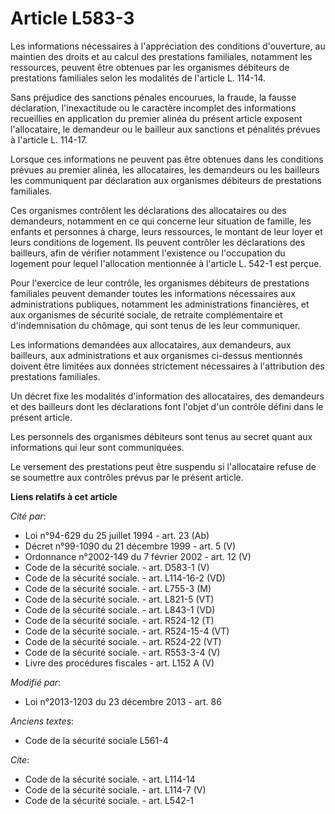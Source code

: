 # Article L583-3

Les informations nécessaires à l'appréciation des conditions d'ouverture, au maintien des droits et au calcul des prestations
familiales, notamment les ressources, peuvent être obtenues par les organismes débiteurs de prestations familiales selon les
modalités de l'article L. 114-14. 

Sans préjudice des sanctions pénales encourues, la fraude, la fausse déclaration, l'inexactitude ou le caractère incomplet
des informations recueillies en application du premier alinéa du présent article exposent l'allocataire, le demandeur ou le
bailleur aux sanctions et pénalités prévues à l'article L. 114-17. 

Lorsque ces informations ne peuvent pas être obtenues dans les conditions prévues au premier alinéa, les allocataires, les
demandeurs ou les bailleurs les communiquent par déclaration aux organismes débiteurs de prestations familiales. 

Ces organismes contrôlent les déclarations des allocataires ou des demandeurs, notamment en ce qui concerne leur situation de
famille, les enfants et personnes à charge, leurs ressources, le montant de leur loyer et leurs conditions de logement. Ils
peuvent contrôler les déclarations des bailleurs, afin de vérifier notamment l'existence ou l'occupation du logement pour
lequel l'allocation mentionnée à l'article L. 542-1 est perçue. 

Pour l'exercice de leur contrôle, les organismes débiteurs de prestations familiales peuvent demander toutes les informations
nécessaires aux administrations publiques, notamment les administrations financières, et aux organismes de sécurité sociale,
de retraite complémentaire et d'indemnisation du chômage, qui sont tenus de les leur communiquer. 

Les informations demandées aux allocataires, aux demandeurs, aux bailleurs, aux administrations et aux organismes ci-dessus
mentionnés doivent être limitées aux données strictement nécessaires à l'attribution des prestations familiales. 

Un décret fixe les modalités d'information des allocataires, des demandeurs et des bailleurs dont les déclarations font
l'objet d'un contrôle défini dans le présent article. 

Les personnels des organismes débiteurs sont tenus au secret quant aux informations qui leur sont communiquées. 

Le versement des prestations peut être suspendu si l'allocataire refuse de se soumettre aux contrôles prévus par le présent
article.

**Liens relatifs à cet article**

_Cité par_:

  - Loi n°94-629 du 25 juillet 1994 - art. 23 (Ab)
  - Décret n°99-1090 du 21 décembre 1999 - art. 5 (V)
  - Ordonnance n°2002-149 du 7 février 2002 - art. 12 (V)
  - Code de la sécurité sociale. - art. D583-1 (V)
  - Code de la sécurité sociale. - art. L114-16-2 (VD)
  - Code de la sécurité sociale. - art. L755-3 (M)
  - Code de la sécurité sociale. - art. L821-5 (VT)
  - Code de la sécurité sociale. - art. L843-1 (VD)
  - Code de la sécurité sociale. - art. R524-12 (T)
  - Code de la sécurité sociale. - art. R524-15-4 (VT)
  - Code de la sécurité sociale. - art. R524-22 (VT)
  - Code de la sécurité sociale. - art. R553-3-4 (V)
  - Livre des procédures fiscales - art. L152 A (V)

_Modifié par_:

  - Loi n°2013-1203 du 23 décembre 2013 - art. 86

_Anciens textes_:

  - Code de la sécurité sociale L561-4

_Cite_:

  - Code de la sécurité sociale. - art. L114-14
  - Code de la sécurité sociale. - art. L114-7 (V)
  - Code de la sécurité sociale. - art. L542-1
